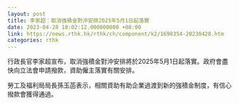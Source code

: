```yaml
---
layout: post
title: 李家超：取消強積金對沖安排2025年5月1日起落實
date: 2023-04-28 18:02:12.000000000 +08:00
link: https://news.rthk.hk/rthk/ch/component/k2/1698354-20230428.htm
categories: rthk
---
```


行政長官李家超宣布，取消強積金對沖安排將於2025年5月1日起落實。政府會盡快向立法會申請撥款，資助僱主落實有關安排。

勞工及福利局局長孫玉菡表示，相關資助有助企業過渡到新的強積金制度，有信心撥款會獲得通過。
